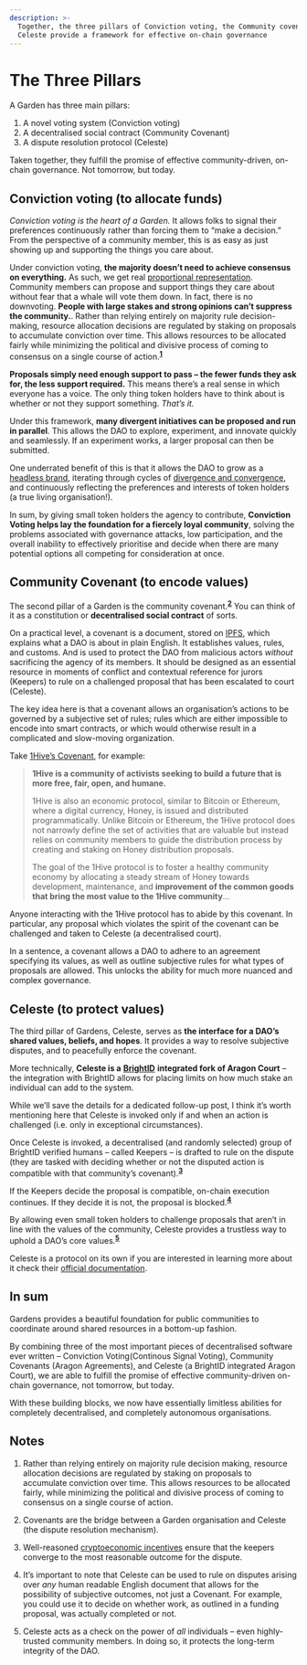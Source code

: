 ```yaml
---
description: >-
  Together, the three pillars of Conviction voting, the Community covenant, and
  Celeste provide a framework for effective on-chain governance
---
```


# The Three Pillars

A Garden has three main pillars:

1. A novel voting system \(Conviction voting\)
2. A decentralised social contract \(Community Covenant\)
3. A dispute resolution protocol \(Celeste\)

Taken together, they fulfill the promise of effective community-driven, on-chain governance. Not tomorrow, but today.

## **Conviction voting \(to allocate funds\)**

_Conviction voting is the heart of a Garden._ It allows folks to signal their preferences continuously rather than forcing them to “make a decision.” From the perspective of a community member, this is as easy as just showing up and supporting the things you care about.

Under conviction voting, **the majority doesn’t need to achieve consensus on everything.** As such, we get real [proportional representation](https://en.wikipedia.org/wiki/Proportional_representation#Advantages_and_disadvantages). Community members can propose and support things they care about without fear that a whale will vote them down. In fact, there is no downvoting. **People with large stakes and strong opinions can’t suppress the community.**. Rather than relying entirely on majority rule decision-making, resource allocation decisions are regulated by staking on proposals to accumulate conviction over time. This allows resources to be allocated fairly while minimizing the political and divisive process of coming to consensus on a single course of action.<sup>[**1**](garden-framework.md#notes)</sup>

**Proposals simply need enough support to pass – the fewer funds they ask for, the less support required.** This means there’s a real sense in which everyone has a voice. The only thing token holders have to think about is whether or not they support something. _That’s it._

Under this framework, **many divergent initiatives can be proposed and run in parallel**. This allows the DAO to explore, experiment, and innovate quickly and seamlessly. If an experiment works, a larger proposal can then be submitted.

One underrated benefit of this is that it allows the DAO to grow as a [headless brand](https://otherinter.net/web3/headless-brands/), iterating through cycles of [divergence and convergence](https://otherinter.net/web3/market-protocol-fit/), and continuously reflecting the preferences and interests of token holders \(a true living organisation!\).

In sum, by giving small token holders the agency to contribute, **Conviction Voting helps lay the foundation for a fiercely loyal community**, solving the problems associated with governance attacks, low participation, and the overall inability to effectively prioritise and decide when there are many potential options all competing for consideration at once.

## **Community Covenant \(to encode values\)**

The second pillar of a Garden is the community covenant.<sup>[**2**](garden-framework.md#notes)</sup> You can think of it as a constitution or **decentralised social contract** of sorts.

On a practical level, a covenant is a document, stored on [IPFS](https://hackmd.io/KCS70fPRR9O0iXOLYCzK1w?view), which explains what a DAO is about in plain English. It establishes values, rules, and customs. And is used to protect the DAO from malicious actors _without_ sacrificing the agency of its members. It should be designed as an essential resource in moments of conflict and contextual reference for jurors (Keepers) to rule on a challenged proposal that has been escalated to court (Celeste).  

The key idea here is that a covenant allows an organisation’s actions to be governed by a subjective set of rules; rules which are either impossible to encode into smart contracts, or which would otherwise result in a complicated and slow-moving organization.

Take [1Hive’s Covenant](https://1hive.org/#/covenant), for example:

> **1Hive is a community of activists seeking to build a future that is more free, fair, open, and humane.**
>
> 1Hive is also an economic protocol, similar to Bitcoin or Ethereum, where a digital currency, Honey, is issued and distributed programmatically. Unlike Bitcoin or Ethereum, the 1Hive protocol does not narrowly define the set of activities that are valuable but instead relies on community members to guide the distribution process by creating and staking on Honey distribution proposals.
>
> The goal of the 1Hive protocol is to foster a healthy community economy by allocating a steady stream of Honey towards development, maintenance, and **improvement of the common goods that bring the most value to the 1Hive community**…

Anyone interacting with the 1Hive protocol has to abide by this covenant. In particular, any proposal which violates the spirit of the covenant can be challenged and taken to Celeste \(a decentralised court\).

In a sentence, a covenant allows a DAO to adhere to an agreement specifying its values, as well as outline subjective rules for what types of proposals are allowed. This unlocks the ability for much more nuanced and complex governance.

## **Celeste \(to protect values\)**

The third pillar of Gardens, Celeste, serves as **the interface for a DAO’s shared values, beliefs, and hopes**. It provides a way to resolve subjective disputes, and to peacefully enforce the covenant.

More technically, **Celeste is a** [**BrightID**](https://www.brightid.org/) **integrated fork of Aragon Court** – the integration with BrightID allows for placing limits on how much stake an individual can add to the system.

While we’ll save the details for a dedicated follow-up post, I think it’s worth mentioning here that Celeste is invoked only if and when an action is challenged \(i.e. only in exceptional circumstances\).

Once Celeste is invoked, a decentralised \(and randomly selected\) group of BrightID verified humans – called Keepers – is drafted to rule on the dispute \(they are tasked with deciding whether or not the disputed action is compatible with that community’s covenant\).<sup>[**3**](garden-framework.md#notes)</sup>

If the Keepers decide the proposal is compatible, on-chain execution continues. If they decide it is not, the proposal is blocked.<sup>[**4**](garden-framework.md#notes)</sup>

By allowing even small token holders to challenge proposals that aren’t in line with the values of the community, Celeste provides a trustless way to uphold a DAO’s core values.<sup>[**5**](garden-framework.md#notes)</sup>

Celeste is a protocol on its own if you are interested in learning more about it check their [official documentation](https://1hive.gitbook.io/celeste/).

## **In sum**

Gardens provides a beautiful foundation for public communities to coordinate around shared resources in a bottom-up fashion.

By combining three of the most important pieces of decentralised software ever written – Conviction Voting\(Continous Signal Voting\), Community Covenants \(Aragon Agreements\), and Celeste \(a BrightID integrated Aragon Court\), we are able to fulfill the promise of effective community-driven on-chain governance, not tomorrow, but today.

With these building blocks, we now have essentially limitless abilities for completely decentralised, and completely autonomous organisations.

## **Notes**

1. Rather than relying entirely on majority rule decision making, resource allocation decisions are regulated by staking on proposals to accumulate conviction over time. This allows resources to be allocated fairly, while minimizing the political and divisive process of coming to consensus on a single course of action.

2. Covenants are the bridge between a Garden organisation and Celeste \(the dispute resolution mechanism\).

3. Well-reasoned [cryptoeconomic incentives](https://1hive.gitbook.io/celeste/keepers/dispute-lifecycle) ensure that the keepers converge to the most reasonable outcome for the dispute.

4. It’s important to note that Celeste can be used to rule on disputes arising over _any_ human readable English document that allows for the possibility of subjective outcomes, not just a Covenant. For example, you could use it to decide on whether work, as outlined in a funding proposal, was actually completed or not.

5. Celeste acts as a check on the power of _all_ individuals – even highly-trusted community members. In doing so, it protects the long-term integrity of the DAO.
